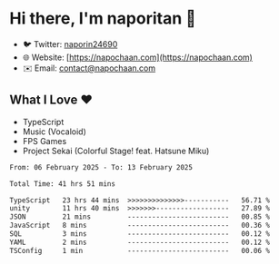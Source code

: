 # Hi there, I'm naporitan 👋

- 🐦 Twitter: [naporin24690](https://twitter.com/naporin24690)
- 🌐 Website: [https://napochaan.com](https://napochaan.com)
- ✉️ Email: [contact@napochaan.com](mailto:contact@napochaan.com)

## What I Love ❤️
- TypeScript
- Music (Vocaloid)
- FPS Games
- Project Sekai (Colorful Stage! feat. Hatsune Miku)

<!--START_SECTION:waka-->

```txt
From: 06 February 2025 - To: 13 February 2025

Total Time: 41 hrs 51 mins

TypeScript   23 hrs 44 mins  >>>>>>>>>>>>>>-----------   56.71 %
unity        11 hrs 40 mins  >>>>>>>------------------   27.89 %
JSON         21 mins         -------------------------   00.85 %
JavaScript   8 mins          -------------------------   00.36 %
SQL          3 mins          -------------------------   00.12 %
YAML         2 mins          -------------------------   00.12 %
TSConfig     1 min           -------------------------   00.06 %
```

<!--END_SECTION:waka-->


